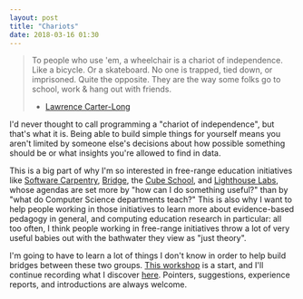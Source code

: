 ```yaml
---
layout: post
title: "Chariots"
date: 2018-03-16 01:30
---
```


> To people who use 'em, a wheelchair is a chariot of independence.
> Like a bicycle. Or a skateboard. No one is trapped, tied down, or imprisoned.
> Quite the opposite. They are the way some folks go to school,
> work & hang out with friends.
>
> - [Lawrence Carter-Long](https://twitter.com/LCarterLong/status/974430379670044672)

I'd never thought to call programming a "chariot of independence",
but that's what it is.
Being able to build simple things for yourself means you aren't limited by someone else's decisions
about how possible something should be
or what insights you're allowed to find in data.

This is a big part of why I'm so interested in free-range education initiatives
like [Software Carpentry](https://software-carpentry.org),
[Bridge](http://bridgeschool.io/),
the [Cube School](https://thecubeschool.ca/),
and [Lighthouse Labs](https://lighthouselabs.ca/),
whose agendas are set more by "how can I do something useful?"
than by "what do Computer Science departments teach?"
This is also why I want to help people working in those initiatives to learn more about evidence-based pedagogy in general,
and computing education research in particular:
all too often,
I think people working in free-range initiatives throw a lot of very useful babies out with the bathwater they view as "just theory".

I'm going to have to learn a lot of things I don't know in order to help build bridges between these two groups.
[This workshop](http://teachtogether.tech) is a start,
and I'll continue recording what I discover [here](http://third-bit.com/teaching).
Pointers, suggestions, experience reports, and introductions are always welcome.
